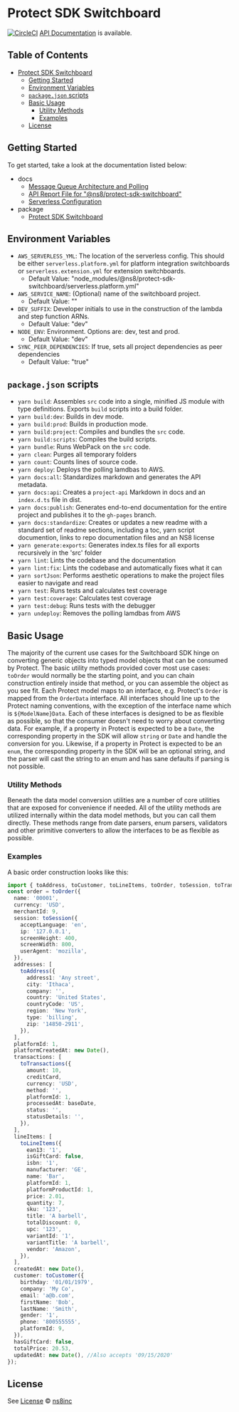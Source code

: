 # Protect SDK Switchboard

[![CircleCI](https://circleci.com/gh/ns8inc/protect-sdk-switchboard.svg?style=svg&circle-token=0d7a67144dc51908cf0aa3ca1a025a23d64c8bef)](https://app.circleci.com/pipelines/github/ns8inc/protect-sdk-switchboard)
[API Documentation](https://ns8inc.github.io/protect-sdk-switchboard/protect-sdk-switchboard.html) is available.

## Table of Contents

- [Protect SDK Switchboard](#protect-sdk-switchboard)
  - [Getting Started](#getting-started)
  - [Environment Variables](#environment-variables)
  - [`package.json` scripts](#packagejson-scripts)
  - [Basic Usage](#basic-usage)
    - [Utility Methods](#utility-methods)
    - [Examples](#examples)
  - [License](#license)

## Getting Started

To get started, take a look at the documentation listed below:

- docs
  - [Message Queue Architecture and Polling](docs/polling.md)
  - [API Report File for "@ns8/protect-sdk-switchboard"](docs/project-api.md)
  - [Serverless Configuration](docs/serverless.md)
- package
  - [Protect SDK Switchboard](package/README.md)

## Environment Variables

- `AWS_SERVERLESS_YML`: The location of the serverless config. This should be either `serverless.platform.yml` for platform integration switchboards or `serverless.extension.yml` for extension switchboards.
  - Default Value: "node_modules/@ns8/protect-sdk-switchboard/serverless.platform.yml"
- `AWS_SERVICE_NAME`: (Optional) name of the switchboard project.
  - Default Value: ""
- `DEV_SUFFIX`: Developer initials to use in the construction of the lambda and step function ARNs.
  - Default Value: "dev"
- `NODE_ENV`: Environment. Options are: dev, test and prod.
  - Default Value: "dev"
- `SYNC_PEER_DEPENDENCIES`: If true, sets all project dependencies as peer dependencies
  - Default Value: "true"

## `package.json` scripts

- `yarn build`: Assembles `src` code into a single, minified JS module with type definitions. Exports `build` scripts into a build folder.
- `yarn build:dev`: Builds in dev mode.
- `yarn build:prod`: Builds in production mode.
- `yarn build:project`: Compiles and bundles the `src` code.
- `yarn build:scripts`: Compiles the build scripts.
- `yarn bundle`: Runs WebPack on the `src` code.
- `yarn clean`: Purges all temporary folders
- `yarn count`: Counts lines of source code.
- `yarn deploy`: Deploys the polling lamdbas to AWS.
- `yarn docs:all`: Standardizes markdown and generates the API metadata.
- `yarn docs:api`: Creates a `project-api` Markdown in docs and an `index.d.ts` file in dist.
- `yarn docs:publish`: Generates end-to-end documentation for the entire project and publishes it to the `gh-pages` branch.
- `yarn docs:standardize`: Creates or updates a new readme with a standard set of readme sections, including a toc, yarn script documention, links to repo documentation files and an NS8 license
- `yarn generate:exports`: Generates index.ts files for all exports recursively in the 'src' folder
- `yarn lint`: Lints the codebase and the documentation
- `yarn lint:fix`: Lints the codebase and automatically fixes what it can
- `yarn sortJson`: Performs aesthetic operations to make the project files easier to navigate and read
- `yarn test`: Runs tests and calculates test coverage
- `yarn test:coverage`: Calculates test coverage
- `yarn test:debug`: Runs tests with the debugger
- `yarn undeploy`: Removes the polling lamdbas from AWS

## Basic Usage

The majority of the current use cases for the Switchboard SDK hinge on converting generic objects into typed model objects that can be consumed by Protect.
The basic utility methods provided cover most use cases: `toOrder` would normally be the starting point, and you can chain construction entirely inside that method,
or you can assemble the object as you see fit. Each Protect model maps to an interface, e.g. Protect's `Order` is mapped from the `OrderData` interface.
All interfaces should line up to the Protect naming conventions, with the exception of the interface name which is `${ModelName}Data`.
Each of these interfaces is designed to be as flexible as possible, so that the consumer doesn't need to worry about converting data. For example,
if a property in Protect is expected to be a `Date`, the corresponding property in the SDK will allow `string` or `Date` and handle the conversion for you.
Likewise, if a property in Protect is expected to be an `enum`, the corresponding property in the SDK will be an optional string, and the parser will
cast the string to an enum and has sane defaults if parsing is not possible.

### Utility Methods

Beneath the data model conversion utilities are a number of core utilities that are exposed for convenience if needed. All of the utility methods are
utilized internally within the data model methods, but you can call them directly. These methods range from date parsers, enum parsers, validators and
other primitive converters to allow the interfaces to be as flexible as possible.

### Examples

A basic order construction looks like this:

```ts
import { toAddress, toCustomer, toLineItems, toOrder, toSession, toTransactions } from '@ns8/protect-sdk-switchboard';
const order = toOrder({
  name: '00001',
  currency: 'USD',
  merchantId: 9,
  session: toSession({
    acceptLanguage: 'en',
    ip: '127.0.0.1',
    screenHeight: 400,
    screenWidth: 800,
    userAgent: 'mozilla',
  }),
  addresses: [
    toAddress({
      address1: 'Any street',
      city: 'Ithaca',
      company: '',
      country: 'United States',
      countryCode: 'US',
      region: 'New York',
      type: 'billing',
      zip: '14850-2911',
    }),
  ],
  platformId: 1,
  platformCreatedAt: new Date(),
  transactions: [
    toTransactions({
      amount: 10,
      creditCard,
      currency: 'USD',
      method: '',
      platformId: 1,
      processedAt: baseDate,
      status: '',
      statusDetails: '',
    }),
  ],
  lineItems: [
    toLineItems({
      ean13: '1',
      isGiftCard: false,
      isbn: '1',
      manufacturer: 'GE',
      name: 'Bar',
      platformId: 1,
      platformProductId: 1,
      price: 2.01,
      quantity: 7,
      sku: '123',
      title: 'A barbell',
      totalDiscount: 0,
      upc: '123',
      variantId: '1',
      variantTitle: 'A barbell',
      vendor: 'Amazon',
    }),
  ],
  createdAt: new Date(),
  customer: toCustomer({
    birthday: '01/01/1979',
    company: 'My Co',
    email: 'a@b.com',
    firstName: 'Bob',
    lastName: 'Smith',
    gender: '1',
    phone: '800555555',
    platformId: 9,
  }),
  hasGiftCard: false,
  totalPrice: 20.53,
  updatedAt: new Date(), //Also accepts '09/15/2020'
});
```

## License

See [License](./LICENSE)
© [ns8inc](https://ns8.com)
